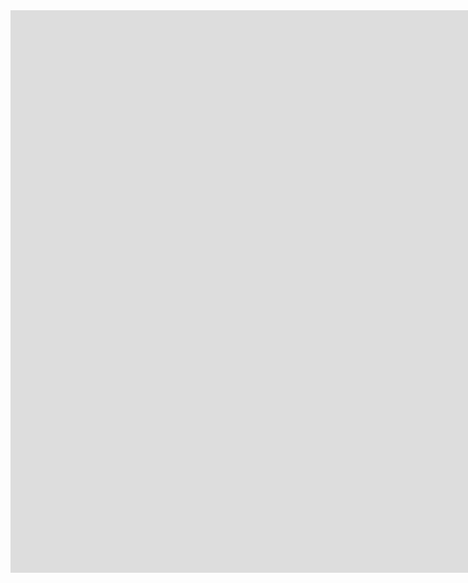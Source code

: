 <html>
  <body>
    <div>
      <iframe frameborder="0" allowFullScreen="true" width="1600" height="900" src="https://app.powerbi.com/view?r=eyJrIjoiZjI2NWI0NzMtNzc3MC00M2ZjLTkyNmQtOTQzMzhkMDYwZjM2IiwidCI6IjQxMWFjYjNhLWRhNDQtNDNiNC05ZmZkLTU2ZDBkNzNlMWE4ZCIsImMiOjZ9">

</iframe>

</div>

</body>

</html>
